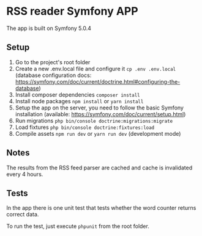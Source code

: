 # RSS reader Symfony APP

The app is built on Symfony 5.0.4

## Setup

1. Go to the project's root folder
2. Create a new .env.local file and configure it ```cp .env .env.local``` (database configuration docs: https://symfony.com/doc/current/doctrine.html#configuring-the-database)
3. Install composer dependencies ```composer install```
4. Install node packages ```npm install``` or ```yarn install```
5. Setup the app on the server, you need to follow the basic Symfony installation (available: https://symfony.com/doc/current/setup.html)
6. Run migrations ```php bin/console doctrine:migrations:migrate```
7. Load fixtures ```php bin/console doctrine:fixtures:load```
8. Compile assets ```npm run dev``` or ```yarn run dev``` (development mode)

## Notes

The results from the RSS feed parser are cached and cache is invalidated every 4 hours.

## Tests

In the app there is one unit test that tests whether the word counter returns correct data.

To run the test, just execute ```phpunit``` from the root folder.
